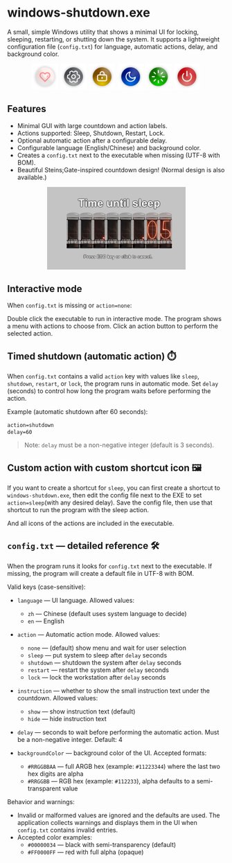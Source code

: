 # windows-shutdown.exe

A small, simple Windows utility that shows a minimal UI for locking, sleeping, restarting, or shutting down the system. It supports a lightweight configuration file (`config.txt`) for language, automatic actions, delay, and background color.

<p align="center">
  <img src="windows-shutdown/assets/donate.png" alt="donate" width="60" style="margin-right:2px" />
  <img src="windows-shutdown/assets/config.png" alt="config" width="60" style="margin-right:2px" />
  <img src="windows-shutdown/assets/lock.png" alt="lock" width="60" style="margin-right:2px" />
  <img src="windows-shutdown/assets/sleep.png" alt="sleep" width="60" />
  <img src="windows-shutdown/assets/restart.png" alt="restart" width="60" style="margin-right:2px" />
  <img src="windows-shutdown/assets/shutdown.png" alt="shutdown" width="60" style="margin-right:2px" />
</p>

## Features

- Minimal GUI with large countdown and action labels.
- Actions supported: Sleep, Shutdown, Restart, Lock.
- Optional automatic action after a configurable delay.
- Configurable language (English/Chinese) and background color.
- Creates a `config.txt` next to the executable when missing (UTF-8 with BOM).
- Beautiful Steins;Gate-inspired countdown design! (Normal design is also available.)

<p align="center">
  <img src="draft/example-en.png" alt="NixieTube" width="320" />
</p>

## Interactive mode

When `config.txt` is missing or `action=none`:

Double click the executable to run in interactive mode. The program shows a menu with actions to choose from. Click an action button to perform the selected action.

## Timed shutdown (automatic action) ⏱️

When `config.txt` contains a valid `action` key with values like `sleep`, `shutdown`, `restart`, or `lock`, the program runs in automatic mode. Set `delay` (seconds) to control how long the program waits before performing the action.

Example (automatic shutdown after 60 seconds):

```text
action=shutdown
delay=60
```

> Note: `delay` must be a non-negative integer (default is 3 seconds).

## Custom action with custom shortcut icon 🖼️

If you want to create a shortcut for `sleep`, you can first create a shortcut to `windows-shutdown.exe`, then edit the config file next to the EXE to set `action=sleep`(with any desired delay). Save the config file, then use that shortcut to run the program with the sleep action.

And all icons of the actions are included in the executable.

## `config.txt` — detailed reference 🛠️

When the program runs it looks for `config.txt` next to the executable. If missing, the program will create a default file in UTF-8 with BOM.

Valid keys (case-sensitive):

- `language` — UI language. Allowed values:

  - `zh` — Chinese (default uses system language to decide)
  - `en` — English

- `action` — Automatic action mode. Allowed values:

  - `none` — (default) show menu and wait for user selection
  - `sleep` — put system to sleep after `delay` seconds
  - `shutdown` — shutdown the system after `delay` seconds
  - `restart` — restart the system after `delay` seconds
  - `lock` — lock the workstation after `delay` seconds

- `instruction` — whether to show the small instruction text under the countdown. Allowed values:

  - `show` — show instruction text (default)
  - `hide` — hide instruction text

- `delay` — seconds to wait before performing the automatic action. Must be a non-negative integer. Default: 4

- `backgroundColor` — background color of the UI. Accepted formats:
  - `#RRGGBBAA` — full ARGB hex (example: `#11223344`) where the last two hex digits are alpha
  - `#RRGGBB` — RGB hex (example: `#112233`), alpha defaults to a semi-transparent value

Behavior and warnings:

- Invalid or malformed values are ignored and the defaults are used. The application collects warnings and displays them in the UI when `config.txt` contains invalid entries.
- Accepted color examples:
  - `#00000034` — black with semi-transparency (default)
  - `#FF0000FF` — red with full alpha (opaque)
